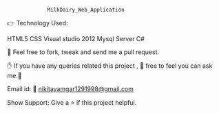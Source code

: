                  MilkDairy_Web_Application

👉 Technology Used:

HTML5
CSS
Visual studio 2012
Mysql Server
C#

🙏 Feel free to fork, tweak and send me a pull request.

✋ If you have any queries related this project , 🙏 free to feel you can ask me.🙏

Email id:
📧 nikitayamgar1291998@gmail.com

Show Support:
Give a ⭐️ if this project helpful.
